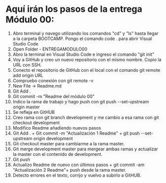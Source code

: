 # Aquí irán los pasos de la entrega Módulo 00:
1. Abro terminal y navego utilizando los comandos "cd" y "ls" hasta llegar a la carpeta BOOTCAMP. Pongo el comando code . para abrir Visual Studio Code
2. Open Folder - ENTREGAMODULO00
3. Abro la terminal en Visual Studio Code e ingreso el comando "git init"
4. Voy a GitHub y creo un nuevo repositorio con el mismo nombre. Copio la URL con SSH.
5. Conecto el repositorio de GitHub con el local con el comando git remote add origin URL
6. Compruebo conexión con git remote -v
7. New File -> Readme.md
8. Git Add .
9. Git commit -m "Readme del módulo 00"
10. Indico la rama de trabajo y hago push con git push --set-upstream origin master
11. Se refleja en GitHUB
12. Creo rama con git branch development y me cambio a esa rama con git checkout development
12. Modifico Readme añadiendo nuevos pasos
13. Git Add . + Git commit -m "Actualización 1 Readme" + git push --set-upstream origin development
14. Git checkout master para cambiarme a la rama master.
15. Git merge development master para mergear ambas ramas y actualizar la master con el contenido de development.
16. Git push
17. Actualizo Readme de nuevo con últimos pasos + git commit -am "Actualización 2 Readme"+ push desde la rama master.
18. Detecto errores en el texto, corrijo y vuelvo a subirlo a GitHUB.